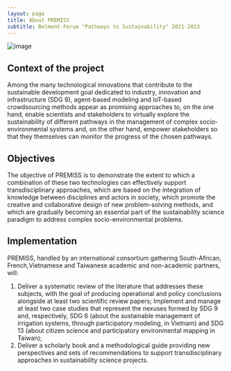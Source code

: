 ```yaml
---
layout: page
title: About PREMISS
subtitle: Belmont-Forum "Pathways to Sustainability" 2021-2023
---
```


![image](https://user-images.githubusercontent.com/579256/120444974-5d30b400-c3b2-11eb-846d-aa00bb2d85d1.png)

## Context of the project

Among the many technological innovations that contribute to the sustainable development goal dedicated to industry, innovation and infrastructure (SDG 9), agent-based modeling and IoT-based crowdsourcing methods appear as promising approaches to, on the one hand, enable scientists and stakeholders to virtually explore the sustainability of different pathways in the management of complex socio-environmental systems and, on the other hand, empower stakeholders so that they themselves can monitor the progress of the chosen pathways.

## Objectives

The objective of PREMISS is to demonstrate the extent to which a combination of these two technologies can effectively support transdisciplinary approaches, which are based on the integration of knowledge between disciplines and actors in society, which promote the creative and collaborative design of new problem-solving methods, and which are gradually becoming an essential part of the sustainability science paradigm to address complex socio-environmental problems.

## Implementation

PREMISS, handled by an international consortium gathering South-African, French,Vietnamese and Taiwanese academic and non-academic partners, will:
1. Deliver a systematic review of the literature that addresses these subjects, with the goal of producing operational and policy conclusions alongside at least two scientific review papers;
Implement and manage at least two case studies that represent the nexuses formed by SDG 9 and, respectively, SDG 6 (about the sustainable management of irrigation systems, through participatory modeling, in Vietnam) and SDG 13 (about citizen science and participatory environmental mapping in Taiwan);
3. Deliver a scholarly book and a methodological guide providing new perspectives and sets of recommendations to support transdisciplinary approaches in sustainability science projects.

